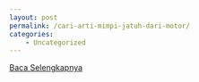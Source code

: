 ```yaml
---
layout: post
permalink: /cari-arti-mimpi-jatuh-dari-motor/
categories:
    - Uncategorized
---
```


[Baca Selengkapnya](/03)